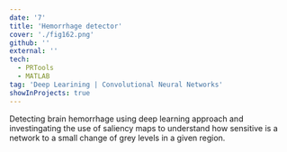 ```yaml
---
date: '7'
title: 'Hemorrhage detector'
cover: './fig162.png'
github: ''
external: ''
tech:
  - PRTools
  - MATLAB
tag: 'Deep Learining | Convolutional Neural Networks'
showInProjects: true
---
```


Detecting brain hemorrhage using deep learning approach and investingating the use of saliency maps to understand how sensitive is a network to a small change of grey levels in a given region.
